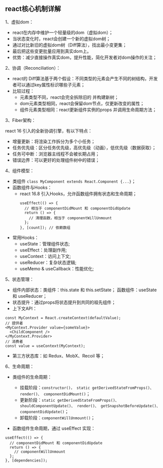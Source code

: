 ## react核心机制详解

1、虚拟dom：
- react在内存中维护一个轻量级的dom（虚拟dom）；
- 当状态变化时，react会创建一个新的虚拟dom树；
- 通过对比新旧的虚拟dom树（Diff算法），找出最小变更集；
- 最后把这些变更批量应用到真实dom上。
- 优势：减少直接操作真实dom，提升性能，简化开发者对dom操作的关注；

2、协调（Reconciliation）：
- react的 Diff算法基于两个假设：不同类型的元素会产生不同的树结构，开发者可以通过key属性标识哪些子元素；
- 比较过程：
   - 元素类型不同，react会完全拆除旧的 并构建新树；
   - dom元素类型相同，react会保留dom节点，仅更新改变的属性；
   - 组件元素类型相同：react更新组件实例的props 并调用生命周期方法；
 
3、Fiber架构：

react 16 引入的全新协调引擎，有以下特点：
- 增量更新：将渲染工作拆分为多个小任务；
- 任务优先级：区分任务优先级，高优先级（动画），低优先级（数据获取）；
- 任务可中断：浏览器主线程不会被长期占用；
- 错误边界：可以更好的处理组件树中的错误；

4、组件模型：
- 类组件 `class MyComponent extends React.Component {...}`；
- 函数组件与Hooks：
   - react 16.8 引入Hooks，允许函数组件拥有状态和生命周期；
     ```
     useEffect(() => {
       // 相当于 componentDidMount 和 componentDidUpdate
       return () => {
         // 清理函数，相当于 componentWillUnmount
       };
     }, [count]); // 依赖数组
     ```
- 常用Hooks：
   - useState：管理组件状态;
   - useEffect：处理副作用;
   - useContext：访问上下文;
   - useReducer：复杂状态逻辑;
   - useMemo & useCallback：性能优化;
 
5、状态管理：
- 组件内部状态：类组件：this.state 和 this.setState； 函数组件：useState 和 useReducer；
- 状态提升：通过props将状态提升到共同的祖先组件；
- 上下文API：
```
const MyContext = React.createContext(defaultValue);
// 提供者
<MyContext.Provider value={someValue}>
  <ChildComponent />
</MyContext.Provider>
// 消费者
const value = useContext(MyContext);
```
- 第三方状态库：如 Redux、MobX、Recoil 等；

6、生命周期：
- 类组件的生命周期：
   - 挂载阶段：`constructor()， static getDerivedStateFromProps()、 render()、 componentDidMount()`；
   - 更新阶段：`static getDerivedStateFromProps()、 shouldComponentUpdate()、 render()、 getSnapshotBeforeUpdate()、 componentDidUpdate()`；
   - 卸载阶段：`componentWillUnmount()`；
 
- 函数组件生命周期，通过 useEffect 实现：
```
useEffect(() => {
  // componentDidMount 和 componentDidUpdate
  return () => {
    // componentWillUnmount
  };
}, [dependencies]);
```





